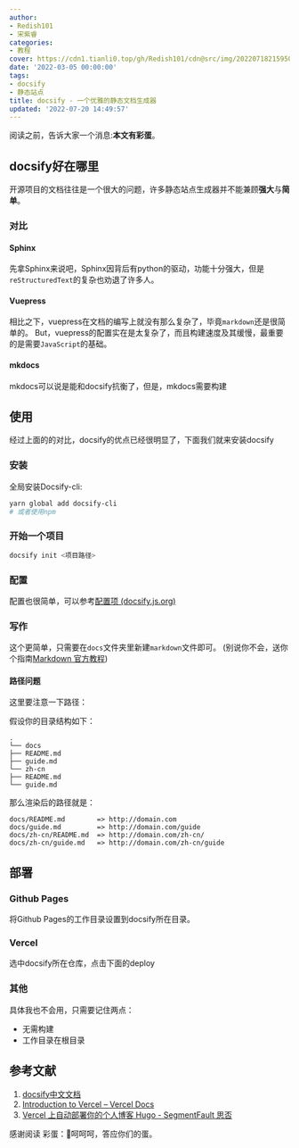 ```yaml
---
author:
- Redish101
- 宋紫睿
categories:
- 教程
cover: https://cdn1.tianli0.top/gh/Redish101/cdn@src/img/20220718215950.png
date: '2022-03-05 00:00:00'
tags:
- docsify
- 静态站点
title: docsify - 一个优雅的静态文档生成器
updated: '2022-07-20 14:49:57'
---
```

阅读之前，告诉大家一个消息:**本文有彩蛋**。

## docsify好在哪里

开源项目的文档往往是一个很大的问题，许多静态站点生成器并不能兼顾**强大**与**简单**。

<!-- more -->

### 对比

#### Sphinx

先拿Sphinx来说吧，Sphinx因背后有python的驱动，功能十分强大，但是`reStructuredText`的复杂也劝退了许多人。

#### Vuepress

相比之下，vuepress在文档的编写上就没有那么复杂了，毕竟`markdown`还是很简单的。
But，vuepress的配置实在是太复杂了，而且构建速度及其缓慢，最重要的是需要`JavaScript`的基础。

#### mkdocs

mkdocs可以说是能和docsify抗衡了，但是，mkdocs需要构建

## 使用

经过上面的的对比，docsify的优点已经很明显了，下面我们就来安装docsify

### 安装

全局安装Docsify-cli:

```bash
yarn global add docsify-cli
# 或者使用npm
```

### 开始一个项目

```bash
docsify init <项目路径>
```

### 配置

配置也很简单，可以参考[配置项 (docsify.js.org)](https://docsify.js.org/#/zh-cn/configuration)

### 写作

这个更简单，只需要在`docs`文件夹里新建`markdown`文件即可。
(别说你不会，送你个指南[Markdown 官方教程](https://markdown.com.cn/))

#### 路径问题

这里要注意一下路径：

假设你的目录结构如下：

```text
.
└── docs
├── README.md
├── guide.md
└── zh-cn
├── README.md
└── guide.md
```

那么渲染后的路径就是：

```text
docs/README.md        => http://domain.com
docs/guide.md         => http://domain.com/guide
docs/zh-cn/README.md  => http://domain.com/zh-cn/
docs/zh-cn/guide.md   => http://domain.com/zh-cn/guide
```

## 部署

### Github Pages

将Github Pages的工作目录设置到docsify所在目录。

### Vercel

选中docsify所在仓库，点击下面的deploy

### 其他

具体我也不会用，只需要记住两点：

- 无需构建
- 工作目录在根目录

## 参考文献

1. [docsify中文文档](https://docsify.js.org/#/zh-cn/)
2. [Introduction to Vercel – Vercel Docs](https://vercel.com/docs)
3. [Vercel 上自动部署你的个人博客 Hugo - SegmentFault 思否](https://segmentfault.com/a/1190000040063325?utm_source=tag-newest)

感谢阅读
彩蛋：🥚呵呵呵，答应你们的蛋。
